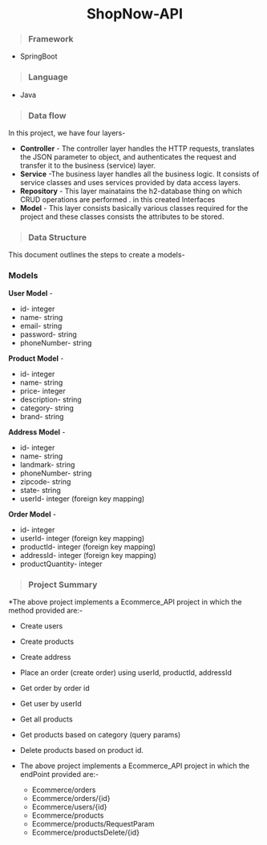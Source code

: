 
<h1 align="center"> ShopNow-API </h1>

>### Framework  
 * SpringBoot
>### Language 
* Java
 >### Data flow
In this project, we have four layers-
* **Controller** - The controller layer handles the HTTP requests, translates the JSON parameter to object, and authenticates the request and transfer it to the business (service) layer.
* **Service** -The business layer handles all the business logic. It consists of service classes and uses services provided by data access layers.
* **Repository** - This layer mainatains the h2-database thing on which CRUD operations are performed . in this created Interfaces
* **Model** - This layer consists basically various classes required for the project and these classes consists the attributes to be stored.

>### Data Structure
This document outlines the steps to create a models-
###  Models
**User Model** -
* id- integer
* name- string
* email- string
* password- string
* phoneNumber- string

**Product Model** -
* id- integer
* name- string
* price- integer
* description- string
* category- string
* brand- string


**Address Model** -
* id- integer
* name- string
* landmark- string
* phoneNumber- string
* zipcode- string
* state- string
* userId- integer (foreign key mapping)

**Order Model** -
* id- integer
* userId- integer (foreign key mapping)
* productId- integer (foreign key mapping)
* addressId- integer (foreign key mapping)
* productQuantity- integer

>### Project Summary

*The above project implements a Ecommerce_API project in which the method provided are:-
 * Create users
 * Create products
 * Create address
 * Place an order (create order) using userId, productId, addressId
 * Get order by order id
 * Get user by userId
 * Get all products
 * Get products based on category (query params)
 * Delete products based on product id.
 
 * The above project implements a Ecommerce_API project in which the endPoint provided are:-
   * Ecommerce/orders
   * Ecommerce/orders/{id}
   * Ecommerce/users/{id}
   * Ecommerce/products
   * Ecommerce/products/RequestParam
   * Ecommerce/productsDelete/{id}
 
       
 
 
 
